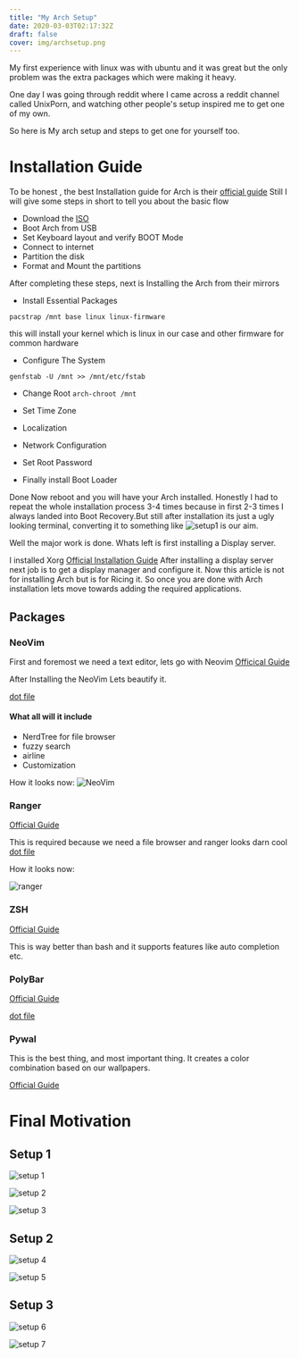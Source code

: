 ```yaml
---
title: "My Arch Setup"
date: 2020-03-03T02:17:32Z
draft: false 
cover: img/archsetup.png
---
```

My first experience with linux was with ubuntu and it was great but the only problem was the
extra packages which were making it heavy.

One day I was going through reddit where I came across a reddit channel called UnixPorn, and
watching other people's setup inspired me to get one of my own.

So here is My arch setup and steps to get one for yourself too.

# Installation Guide

To be honest , the best Installation guide for Arch is their [official guide](https://wiki.archlinux.org/index.php/Installation_guide)
Still I will give some steps in short to tell you about the basic flow
- Download the [ISO](https://www.archlinux.org/download/)
- Boot Arch from USB
- Set Keyboard layout and verify BOOT Mode
- Connect to internet
- Partition the disk
- Format and Mount the partitions

After completing these steps, next is Installing the Arch from their mirrors

- Install Essential Packages

`pacstrap /mnt base linux linux-firmware`

this will install your kernel which is linux in our case and other firmware for common hardware

- Configure The System

`genfstab -U /mnt >> /mnt/etc/fstab`

- Change Root
`arch-chroot /mnt `

- Set Time Zone
- Localization
- Network Configuration
- Set Root Password
- Finally install Boot Loader

Done Now reboot and you will have your Arch installed.
Honestly I had to repeat the whole installation process 3-4 times because in first 2-3 times
I always landed into Boot Recovery.But still after installation its just a ugly looking terminal, converting it to something like 
![setup1](newsetup1.png)
is our aim.

Well the major work is done. Whats left is first installing a Display server.

I installed Xorg [Official Installation Guide](https://wiki.archlinux.org/index.php/Xorg)
After installing a display server next job is to get a display manager and configure it.
Now this article is not for installing Arch but is for Ricing it.
So once you are done with Arch installation lets move towards adding the required applications.

## Packages

### NeoVim

First and foremost we need a text editor, lets go with Neovim
[Officical Guide](https://github.com/neovim/neovim/wiki/Installing-Neovim)

After Installing the NeoVim Lets beautify it.

[dot file]()
#### What all will it include

- NerdTree for file browser
- fuzzy search
- airline
- Customization

How it looks now:
![NeoVim](neovim.png)

### Ranger

[Official Guide](https://wiki.archlinux.org/index.php/Ranger#Installation)

This is required because we need a file browser and ranger looks darn cool
[dot file]()

How it looks now:

![ranger](ranger.png)

### ZSH

[Official Guide](https://github.com/ohmyzsh/ohmyzsh/wiki/Installing-ZSH)

This is way better than bash and it supports features like auto completion etc.

### PolyBar

[Official Guide](https://github.com/polybar/polybar#getting-started)

[dot file]()


### Pywal

This is the best thing, and most important thing. It creates a color combination based on our wallpapers.

[Official Guide](https://github.com/dylanaraps/pywal/wiki/Installation)

# Final Motivation

## Setup 1

![setup 1](newsetup1.png)

![setup 2](newsetup2.png)

![setup 3](newsetup3.png)

## Setup 2

![setup 4](newsetupcar1.png)

![setup 5](newsetupcar2.png)

## Setup 3

![setup 6](oldsetup1.png)

![setup 7](oldsetup2.png)

















































